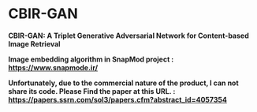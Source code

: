 # CBIR-GAN
**CBIR-GAN: A Triplet Generative Adversarial Network for Content-based Image Retrieval**

**Image embedding algorithm in SnapMod project : https://www.snapmode.ir/**

**Unfortunately, due to the commercial nature of the product, I can not share its code. Please Find the paper at this URL. : https://papers.ssrn.com/sol3/papers.cfm?abstract_id=4057354** 

